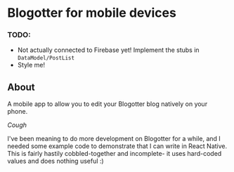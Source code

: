 # Blogotter for mobile devices

### TODO:
 - Not actually connected to Firebase yet! Implement the stubs in `DataModel/PostList`
 - Style me!

 ## About

 A mobile app to allow you to edit your Blogotter blog natively on your phone.

*Cough*

 I've been meaning to do more development on Blogotter for a while, and I needed
 some example code to demonstrate that I can write in React Native. This is fairly
 hastily cobbled-together and incomplete- it uses hard-coded values and does
 nothing useful :)
